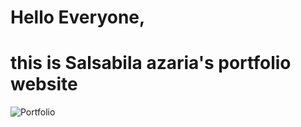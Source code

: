 # Hello Everyone,
# this is Salsabila azaria's portfolio website

![Portfolio](/salsabilaazaria.github.io/img/portfolioSA.png)
